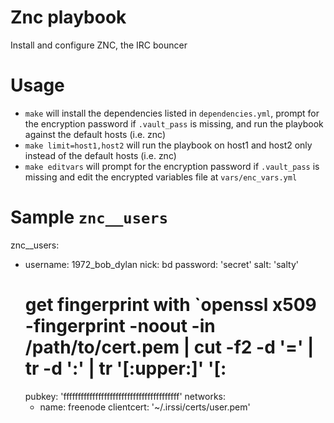# Znc playbook

Install and configure ZNC, the IRC bouncer

# Usage

- `make` will install the dependencies listed in `dependencies.yml`, prompt for the encryption password if `.vault_pass` is missing, and run the playbook against the default hosts (i.e. znc)
- `make limit=host1,host2` will run the playbook on host1 and host2 only instead of the default hosts (i.e. znc)
- `make editvars` will prompt for the encryption password if `.vault_pass` is missing and edit the encrypted variables file at `vars/enc_vars.yml`

# Sample `znc__users`

znc__users:
  - username: 1972_bob_dylan
    nick: bd
    password: 'secret'
    salt: 'salty'
    # get fingerprint with `openssl x509 -fingerprint -noout -in /path/to/cert.pem | cut -f2 -d '=' | tr -d ':' | tr '[:upper:]' '[:
    pubkey: 'ffffffffffffffffffffffffffffffffffffffff'
    networks:
      - name: freenode
        clientcert: '~/.irssi/certs/user.pem'
